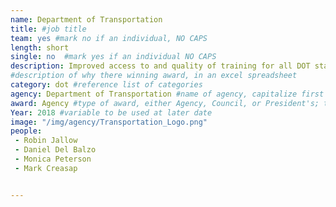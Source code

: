 ```yaml
---
name: Department of Transportation
title: #job title
team: yes #mark no if an individual, NO CAPS
length: short
single: no  #mark yes if an individual NO CAPS
description: Improved access to and quality of training for all DOT staff by transitioning the FAA’s electronic Learning Management System and DOT’s training data to a cloud environment. Eight different FAA offices collaborated on this work and set an example for Shared Services in the department.
#description of why there winning award, in an excel spreadsheet
category: dot #reference list of categories
agency: Department of Transportation #name of agency, capitalize first letter of each name
award: Agency #type of award, either Agency, Council, or President's; this is case sensitive so make sure to match the options listed exactly. This section generates the format of the card
Year: 2018 #variable to be used at later date
image: "/img/agency/Transportation_Logo.png"
people:
 - Robin Jallow
 - Daniel Del Balzo
 - Monica Peterson
 - Mark Creasap


---
```

